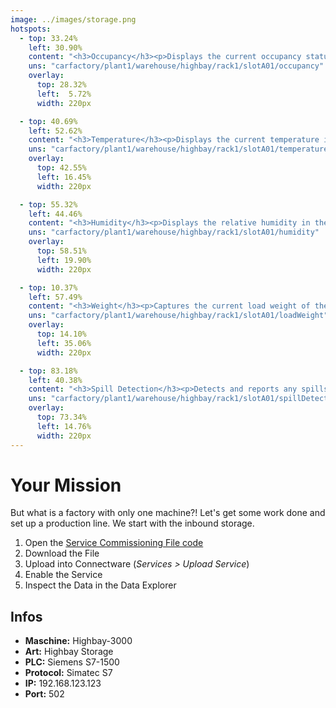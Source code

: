 ```yaml
---
image: ../images/storage.png
hotspots:
  - top: 33.24%
    left: 30.90%
    content: "<h3>Occupancy</h3><p>Displays the current occupancy status of the storage slot.</p>"
    uns: "carfactory/plant1/warehouse/highbay/rack1/slotA01/occupancy"
    overlay:
      top: 28.32%
      left:  5.72%
      width: 220px

  - top: 40.69%
    left: 52.62%
    content: "<h3>Temperature</h3><p>Displays the current temperature in the receiving area.</p>"
    uns: "carfactory/plant1/warehouse/highbay/rack1/slotA01/temperature"
    overlay:
      top: 42.55%
      left: 16.45%
      width: 220px

  - top: 55.32%
    left: 44.46%
    content: "<h3>Humidity</h3><p>Displays the relative humidity in the storage slot.</p>"
    uns: "carfactory/plant1/warehouse/highbay/rack1/slotA01/humidity"
    overlay:
      top: 58.51%
      left: 19.90%
      width: 220px

  - top: 10.37%
    left: 57.49%
    content: "<h3>Weight</h3><p>Captures the current load weight of the stored goods.</p>"
    uns: "carfactory/plant1/warehouse/highbay/rack1/slotA01/loadWeight"
    overlay:
      top: 14.10%
      left: 35.06%
      width: 220px

  - top: 83.18%
    left: 40.38%
    content: "<h3>Spill Detection</h3><p>Detects and reports any spills or leaks in the storage area.</p>"
    uns: "carfactory/plant1/warehouse/highbay/rack1/slotA01/spillDetection"
    overlay:
      top: 73.34%
      left: 14.76%
      width: 220px
---
```



# Your Mission

But what is a factory with only one machine?! Let's get some work done and set up a production line.
We start with the inbound storage.

1. Open the [Service Commissioning File code](assets/yaml/05_storage.cw.yaml)
2. Download the File
3. Upload into Connectware (*Services > Upload Service*)
4. Enable the Service
5. Inspect the Data in the Data Explorer

## Infos

- **Maschine:** Highbay-3000
- **Art:** Highbay Storage
- **PLC:** Siemens S7-1500
- **Protocol:** Simatec S7
- **IP:** 192.168.123.123
- **Port:** 502